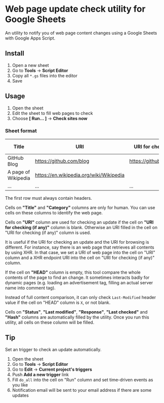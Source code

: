 Web page update check utility for Google Sheets
============
An utility to notify you of web page content changes using a Google Sheets with Google Apps Script.

Install
------------
1. Open a new sheet
2. Go to **Tools** -> **Script Editor**
3. Copy all `*.gs` files into the editor
4. Save

Usage
------------
1. Open the sheet
2. Edit the sheet to fill web pages to check
3. Choose **[ Run... ]** -> **Check sites now**

### Sheet format

| Title               | URI                                     | URI for checking (if any)    | Category  | HEAD | Status | Last modified | Response | Last checked | Hash |
|---------------------|-----------------------------------------|------------------------------|-----------|------|--------|---------------|----------|--------------|------|
| GitHub Blog         | https://github.com/blog                 | https://github.com/blog.atom | Blog      |      |        |               |          |              |      |
| A page of Wikipedia | https://en.wikipedia.org/wiki/Wikipedia |                              | Wikipedia | X    |        |               |          |              |      |
| ...                 | ...                                     | ...                          | ...       | ...  |        |               |          |              |      |

The first row must always contain headers.

Cells on **"Title"** and **"Category"** columns are only for human.
You can use cells on these columns to identify the web page.

Cells on **"URI"** column are used for checking an update if the cell on **"URI for checking (if any)"** column is blank.
Otherwise an URI filled in the cell on "URI for checking (if any)" column is used.

It is useful if the URI for checking an update and the URI for browsing is different.
For instance, say there is an web page that retrieves all contents by using XHR.
In that case, we set a URI of web page into the cell on "URI" column and a XHR endpoint URI into the cell on "URI for checking (if any)" column.

If the cell on **"HEAD"** column is empty, this tool compare the whole contents of the page to find an change.
It sometimes interacts badly for dynamic pages (e.g. loading an advertisement tag, filling an actual server name into comment tag).

Instead of full content comparison, it can only check `Last-Modified` header value if the cell on "HEAD" column is `X`, or not blank.

Cells on **"Status"**, **"Last modified"**, **"Response"**, **"Last checked"** and **"Hash"** columns are automatically filled by the utility.
Once you run this utility, all cells on these column will be filled.

Tip
------------
Set an trigger to check an update automatically.

1. Open the sheet
2. Go to **Tools** -> **Script Editor**
3. Go to **Edit** -> **Current project's triggers**
4. Push **Add a new trigger** link
5. Fill `do_all` into the cell on "Run" column and set time-driven events as you like
6. Notification email will be sent to your email address if there are some updates

